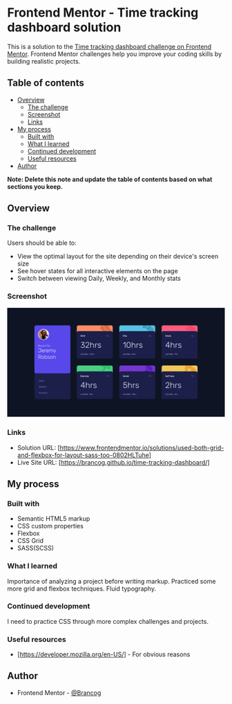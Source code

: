# Frontend Mentor - Time tracking dashboard solution

This is a solution to the [Time tracking dashboard challenge on Frontend Mentor](https://www.frontendmentor.io/challenges/time-tracking-dashboard-UIQ7167Jw). Frontend Mentor challenges help you improve your coding skills by building realistic projects.

## Table of contents

- [Overview](#overview)
  - [The challenge](#the-challenge)
  - [Screenshot](#screenshot)
  - [Links](#links)
- [My process](#my-process)
  - [Built with](#built-with)
  - [What I learned](#what-i-learned)
  - [Continued development](#continued-development)
  - [Useful resources](#useful-resources)
- [Author](#author)

**Note: Delete this note and update the table of contents based on what sections you keep.**

## Overview

### The challenge

Users should be able to:

- View the optimal layout for the site depending on their device's screen size
- See hover states for all interactive elements on the page
- Switch between viewing Daily, Weekly, and Monthly stats

### Screenshot

![Screenshot](time-tracking-dashboard-screenshot.png?raw=true "Project Screenshot")

### Links

- Solution URL: [https://www.frontendmentor.io/solutions/used-both-grid-and-flexbox-for-layout-sass-too-0802HLTuhe]
- Live Site URL: [https://brancog.github.io/time-tracking-dashboard/]

## My process

### Built with

- Semantic HTML5 markup
- CSS custom properties
- Flexbox
- CSS Grid
- SASS(SCSS)

### What I learned

Importance of analyzing a project before writing markup.
Practiced some more grid and flexbox techniques.
Fluid typography.

### Continued development

I need to practice CSS through more complex challenges and projects.

### Useful resources

- [https://developer.mozilla.org/en-US/] - For obvious reasons


## Author

- Frontend Mentor - [@Brancog](https://www.frontendmentor.io/profile/Brancog)
